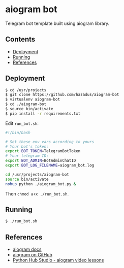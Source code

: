 # aiogram bot
Telegram bot template built using aiogram library.

## Contents
 * [Deployment](#deployment)
 * [Running](#running)
 * [References](#references)

## Deployment
```bash
$ cd /usr/projects
$ git clone https://github.com/hazadus/aiogram-bot
$ virtualenv aiogram-bot
$ cd ./aiogram-bot
$ source bin/activate
$ pip install -r requirements.txt
```
Edit `run_bot.sh`:
```bash
#!/bin/bash

# Set these env vars according to yours
# Your bot's token:
export BOT_TOKEN=TelegramBotToken
# Your telegram ID:
export BOT_ADMIN=BotAdminChatID
export BOT_LOG_FILENAME=aiogram_bot.log

cd /usr/projects/aiogram-bot
source bin/activate
nohup python ./aiogram_bot.py &
```
Then `chmod a+x ./run_bot.sh`.

## Running
```bash
$ ./run_bot.sh
```

## References
- [aiogram docs](https://docs.aiogram.dev/en/latest/)
- [aiogram on GitHub](https://github.com/aiogram/aiogram)
- [Python Hub Studio - aiogram video lessons](https://www.youtube.com/watch?v=TYs3-uyjC30&list=PLNi5HdK6QEmX1OpHj0wvf8Z28NYoV5sBJ)
